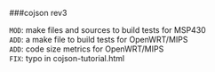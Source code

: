 ###cojson rev3

`MOD`: make files and sources to build tests for MSP430<br/>
`ADD`: a make file to build tests for OpenWRT/MIPS<br/>
`ADD`: code size metrics for OpenWRT/MIPS<br/>
`FIX`: typo in cojson-tutorial.html
